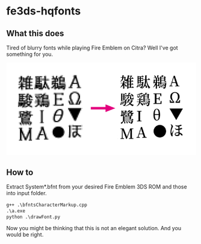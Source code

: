 # fe3ds-hqfonts

## What this does
Tired of blurry fonts while playing Fire Emblem on Citra? Well I've got something for you.

![Example](https://raw.githubusercontent.com/rustemsadrl/fe3ds-hqfonts/main/example.png)

## How to
Extract System*.bfnt from your desired Fire Emblem 3DS ROM and those into input folder.
```
g++ .\bfntsCharacterMarkup.cpp
.\a.exe
python .\drawFont.py
```
Now you might be thinking that this is not an elegant solution. And you would be right.
